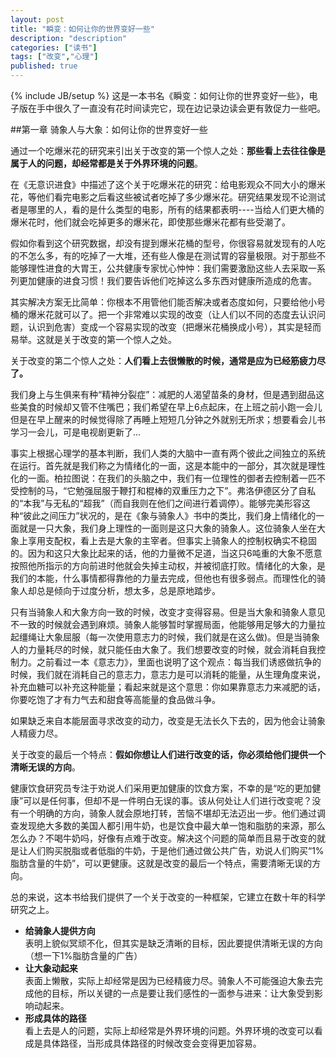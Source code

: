 ```yaml
---
layout: post
title: "瞬变：如何让你的世界变好一些"
description: "description"
categories: ["读书"]
tags: ["改变","心理"]
published: true
---
```

{% include JB/setup %} 
这是一本书名《瞬变：如何让你的世界变好一些》，电子版在手中很久了一直没有花时间读完它，现在边记录边读会更有敦促力一些吧。

##第一章 骑象人与大象：如何让你的世界变好一些


通过一个吃爆米花的研究来引出关于改变的第一个惊人之处：**那些看上去往往像是属于人的问题，却经常都是关于外界环境的问题**。

在《无意识进食》中描述了这个关于吃爆米花的研究：给电影观众不同大小的爆米花，等他们看完电影之后看这些被试者吃掉了多少爆米花。研究结果发现不论测试者是哪里的人，看的是什么类型的电影，所有的结果都表明----当给人们更大桶的爆米花时，他们就会吃掉更多的爆米花，即使那些爆米花都有些受潮了。

假如你看到这个研究数据，却没有提到爆米花桶的型号，你很容易就发现有的人吃的不怎么多，有的吃掉了一大堆，还有些人像是在测试胃的容量极限。对于那些不能够理性进食的大胃王，公共健康专家忧心忡忡：我们需要激励这些人去采取一系列更加健康的进食习惯！我们要告诉他们吃掉这么多东西对健康所造成的危害。

其实解决方案无比简单：你根本不用管他们能否解决或者态度如何，只要给他小号桶的爆米花就可以了。把一个非常难以实现的改变（让人们以不同的态度去认识问题，认识到危害）变成一个容易实现的改变（把爆米花桶换成小号），其实是轻而易举。这就是关于改变的第一个惊人之处。

关于改变的第二个惊人之处：**人们看上去很懒散的时候，通常是应为已经筋疲力尽了。**

我们身上与生俱来有种“精神分裂症”：减肥的人渴望苗条的身材，但是遇到甜品这些美食的时候却又管不住嘴巴；我们希望在早上6点起床，在上班之前小跑一会儿但是在早上醒来的时候觉得除了再睡上短短几分钟之外就别无所求；想要看会儿书学习一会儿，可是电视剧更新了... 

事实上根据心理学的基本判断，我们人类的大脑中一直有两个彼此之间独立的系统在运行。首先就是我们称之为情绪化的一面，这是本能中的一部分，其次就是理性化的一面。柏拉图说：在我们的头脑之中，我们有一位理性的御者去控制着一匹不受控制的马，“它勉强屈服于鞭打和棍棒的双重压力之下”。弗洛伊德区分了自私的“本我”与无私的“超我”（而自我则在他们之间进行着调停）。能够完美形容这种“彼此之间压力”状况的，是在《象与骑象人》书中的类比，我们身上情绪化的一面就是一只大象，我们身上理性的一面则是这只大象的骑象人。这位骑象人坐在大象上享用支配权，看上去是大象的主宰者。但事实上骑象人的控制权确实不稳固的。因为和这只大象比起来的话，他的力量微不足道，当这只6吨重的大象不愿意按照他所指示的方向前进时他就会失掉主动权，并被彻底打败。情绪化的大象，是我们的本能，什么事情都得靠他的力量去完成，但他也有很多弱点。而理性化的骑象人却总是倾向于过度分析，想太多，总是原地踏步。

只有当骑象人和大象方向一致的时候，改变才变得容易。但是当大象和骑象人意见不一致的时候就会遇到麻烦。骑象人能够暂时掌握局面，他能够用足够大的力量拉起缰绳让大象屈服（每一次使用意志力的时候，我们就是在这么做)。但是当骑象人的力量耗尽的时候，就只能任由大象了。我们想要改变的时候，就会消耗自我控制力。之前看过一本《意志力》，里面也说明了这个观点：每当我们诱惑做抗争的时候，我们就在消耗自己的意志力，意志力是可以消耗的能量，从生理角度来说，补充血糖可以补充这种能量；看起来就是这个意思：你如果靠意志力来减肥的话，你要吃饱了才有力气去和甜食等高能量的食品做斗争。

如果缺乏来自本能层面寻求改变的动力，改变是无法长久下去的，因为他会让骑象人精疲力尽。

关于改变的最后一个特点：**假如你想让人们进行改变的话，你必须给他们提供一个清晰无误的方向**。

健康饮食研究员专注于劝说人们采用更加健康的饮食方案，不幸的是“吃的更加健康”可以是任何事，但却不是一件明白无误的事。该从何处让人们进行改变呢？没有一个明确的方向，骑象人就会原地打转，苦恼不堪却无法迈出一步。他们通过调查发现绝大多数的美国人都引用牛奶，也是饮食中最大单一饱和脂肪的来源，那么怎么办？不喝牛奶吗，好像有点难于改变。解决这个问题的简单而且易于改变的就是让人们购买脱脂或者低脂的牛奶，于是他们通过做公共广告，劝说人们购买“1%脂肪含量的牛奶”，可以更健康。这就是改变的最后一个特点，需要清晰无误的方向。

总的来说，这本书给我们提供了一个关于改变的一种框架，它建立在数十年的科学研究之上。

 - **给骑象人提供方向**        
表明上貌似冥顽不化，但其实是缺乏清晰的目标，因此要提供清晰无误的方向（想一下1%脂肪含量的广告）
 - **让大象动起来**          
表面上懒散，实际上却经常是因为已经精疲力尽。骑象人不可能强迫大象去完成他的目标，所以关键的一点是要让我们感性的一面参与进来：让大象受到影响动起来。
 - **形成具体的路径**             
 看上去是人的问题，实际上却经常是外界环境的问题。外界环境的改变可以看成是具体路径，当形成具体路径的时候改变会变得更加容易。